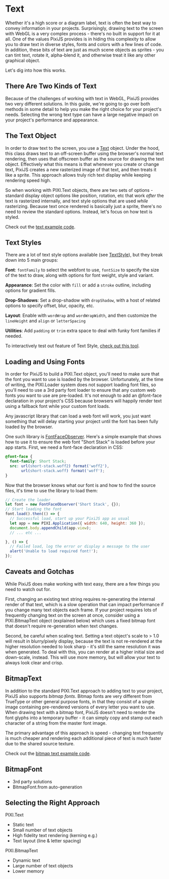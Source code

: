 # Text

Whether it's a high score or a diagram label, text is often the best way to convey information in your projects.  Surprisingly, drawing text to the screen with WebGL is a very complex process - there's no built in support for it at all.  One of the values PixiJS provides is in hiding this complexity to allow you to draw text in diverse styles, fonts and colors with a few lines of code.  In addition, these bits of text are just as much scene objects as sprites - you can tint text, rotate it, alpha-blend it, and otherwise treat it like any other graphical object.

Let's dig into how this works.

## There Are Two Kinds of Text

Because of the challenges of working with text in WebGL, PixiJS provides two very different solutions.  In this guide, we're going to go over both methods in some detail to help you make the right choice for your project's needs.  Selecting the wrong text type can have a large negative impact on your project's performance and appearance.

## The Text Object

In order to draw text to the screen, you use a [Text](/api/classes/PIXI.Text.pixi_text) object.  Under the hood, this class draws text to an off-screen buffer using the browser's normal text rendering, then uses that offscreen buffer as the source for drawing the text object.  Effectively what this means is that whenever you create or change text, PixiJS creates a new rasterized image of that text, and then treats it like a sprite.  This approach allows truly rich text display while keeping rendering speed high.

So when working with PIXI.Text objects, there are two sets of options - standard display object options like position, rotation, etc that work *after* the text is rasterized internally, and text style options that are used *while* rasterizing.  Because text once rendered is basically just a sprite, there's no need to review the standard options.  Instead, let's focus on how text is styled.

Check out the [text example code](/examples/text).

## Text Styles

There are a lot of text style options available (see [TextStyle](/api/classes/PIXI.TextStyle.pixi_text)), but they break down into 5 main groups:

**Font**: `fontFamily` to select the webfont to use, `fontSize` to specify the size of the text to draw, along with options for font weight, style and variant.

**Appearance**: Set the color with `fill` or add a `stroke` outline, including options for gradient fills.

**Drop-Shadows**: Set a drop-shadow with `dropShadow`, with a host of related options to specify offset, blur, opacity, etc.

**Layout**: Enable with `wordWrap` and `wordWrapWidth`, and then customize the `lineHeight` and `align` or `letterSpacing`

**Utilities**: Add `padding` or `trim` extra space to deal with funky font families if needed.

To interactively test out feature of Text Style, [check out this tool](https://pixijs.io/pixi-text-style/).

## Loading and Using Fonts

In order for PixiJS to build a PIXI.Text object, you'll need to make sure that the font you want to use is loaded by the browser.  Unfortunately, at the time of writing, the PIXI.Loader system does not support loading font files, so you'll need to use a 3rd party font loader to ensure that any custom web fonts you want to use are pre-loaded.  It's not enough to add an @font-face declaration in your project's CSS because browsers will happily render text using a fallback font while your custom font loads.

Any javascript library that can load a web font will work, you just want something that will delay starting your project until the font has been fully loaded by the browser.

One such library is [FontFaceObserver](https://fontfaceobserver.com).  Here's a simple example that shows how to use it to ensure the web font "Short Stack" is loaded before your app starts.  First, we need a font-face declaration in CSS:

```css
@font-face {
  font-family: Short Stack;
  src: url(short-stack.woff2) format('woff2'),
       url(short-stack.woff) format('woff');
}
```

Now that the browser knows what our font is and how to find the source files, it's time to use the library to load them:

```javascript
// Create the loader
let font = new FontFaceObserver('Short Stack', {});
// Start loading the font
font.load().then(() => {
  // Successful load, start up your PixiJS app as usual
  let app = new PIXI.Application({ width: 640, height: 360 });
  document.body.appendChild(app.view);
  // ... etc ...

}, () => {
  // Failed load, log the error or display a message to the user
  alert('Unable to load required font!');
});
```

## Caveats and Gotchas

While PixiJS does make working with text easy, there are a few things you need to watch out for.  

First, changing an existing text string requires re-generating the internal render of that text, which is a slow operation that can impact performance if you change many text objects each frame.  If your project requires lots of frequently changing text on the screen at once, consider using a PIXI.BitmapText object (explained below) which uses a fixed bitmap font that doesn't require re-generation when text changes.

Second, be careful when scaling text.  Setting a text object's scale to > 1.0 will result in blurry/pixely display, because the text is not re-rendered at the higher resolution needed to look sharp - it's still the same resolution it was when generated.  To deal with this, you can render at a higher initial size and down-scale, instead.  This will use more memory, but will allow your text to always look clear and crisp.

## BitmapText

In addition to the standard PIXI.Text approach to adding text to your project, PixiJS also supports *bitmap fonts*.  Bitmap fonts are very different from TrueType or other general purpose fonts, in that they consist of a single image containing pre-rendered versions of every letter you want to use.  When drawing text with a bitmap font, PixiJS doesn't need to render the font glyphs into a temporary buffer - it can simply copy and stamp out each character of a string from the master font image.

The primary advantage of this approach is speed - changing text frequently is much cheaper and rendering each additional piece of text is much faster due to the shared source texture.

Check out the [bitmap text example code](/examples/text/bitmap-text).

## BitmapFont

- 3rd party solutions
- BitmapFont.from auto-generation

## Selecting the Right Approach

PIXI.Text
- Static text
- Small number of text objects
- High fidelity text rendering (kerning e.g.)
- Text layout (line & letter spacing)

PIXI.BitmapText
- Dynamic text
- Large number of text objects
- Lower memory

<!--## Other options

WebGL-only glyph rendering (SDF text)
DOM-based overlays ()-->
